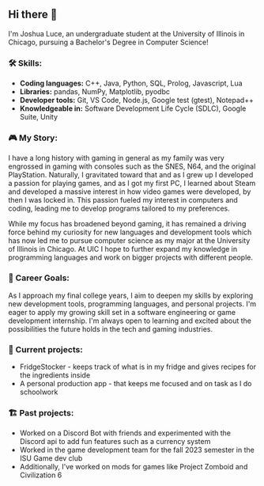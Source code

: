 ## Hi there 👋

I'm Joshua Luce, an undergraduate student at the University of Illinois in Chicago, pursuing a Bachelor's Degree in Computer Science!

### 🛠 Skills:
-   **Coding languages:** C++, Java, Python, SQL, Prolog, Javascript, Lua  
-   **Libraries:** pandas, NumPy, Matplotlib, pyodbc  
-   **Developer tools:** Git, VS Code, Node.js, Google test (gtest), Notepad++  
-   **Knowledgeable in:** Software Development Life Cycle (SDLC), Google Suite, Unity  

### 🎮 My Story:
I have a long history with gaming in general as my family was very engrossed in gaming with consoles such as the SNES, N64, and the original PlayStation. Naturally, I gravitated toward that and as I grew up I developed a passion for playing games, and as I got my first PC, I learned about Steam and developed a massive interest in how video games were developed, by then I was locked in. This passion fueled my interest in computers and coding, leading me to develop programs tailored to my preferences. 

While my focus has broadened beyond gaming, it has remained a driving force behind my curiosity for new languages and development tools which has now led me to pursue computer science as my major at the University of Illinois in Chicago. At UIC I hope to further expand my knowledge in programming languages and work on bigger projects with different people. 


### 💼 Career Goals:
As I approach my final college years, I aim to deepen my skills by exploring new development tools, programming languages, and personal projects. I'm eager to apply my growing skill set in a software engineering or game development internship. I'm always open to learning and excited about the possibilities the future holds in the tech and gaming industries.


### 🚧 Current projects:
-  FridgeStocker - keeps track of what is in my fridge and gives recipes for the ingredients inside
-  A personal production app - that keeps me focused and on task as I do schoolwork

### 🏗️ Past projects:
- Worked on a Discord Bot with friends and experimented with the Discord api to add fun features such as a currency system
- Worked in the game development team for the fall 2023 semester in the ISU Game dev club  
- Additionally, I’ve worked on mods for games like Project Zomboid and Civilization 6


<!--
**Ryetoe/Ryetoe** is a ✨ _special_ ✨ repository because its `README.md` (this file) appears on your GitHub profile.

Here are some ideas to get you started:

- 🔭 I’m currently working on ...
- 🌱 I’m currently learning ...
- 👯 I’m looking to collaborate on ...
- 🤔 I’m looking for help with ...
- 💬 Ask me about ...
- 📫 How to reach me: ...
- 😄 Pronouns: ...
- ⚡ Fun fact: ...
-->

